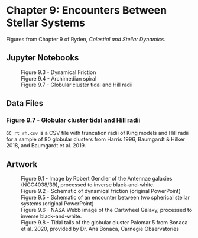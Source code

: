 # Chapter 9: Encounters Between Stellar Systems

Figures from Chapter 9 of Ryden, *Celestial and Stellar Dynamics*.

## Jupyter Notebooks

<dl>
    <dd>Figure 9.3 - Dynamical Friction
    <dd>Figure 9.4 - Archimedian spiral
    <dd>Figure 9.7 - Globular cluster tidal and Hill radii
</dl>

## Data Files

### Figure 9.7 - Globular cluster tidal and Hill radii

`GC_rt_rh.csv` is a CSV file with truncation radii of King models and Hill radii for a sample of 80 globular clusters from Harris 1996, Baumgardt & Hilker 2018, and Baumgardt et al. 2019.

## Artwork

<dl>
    <dd>Figure 9.1 - Image by Robert Gendler of the Antennae galaxies (NGC4038/39), processed to inverse black-and-white.
    <dd>Figure 9.2 - Schematic of dynamical friction (original PowerPoint)
    <dd>Figure 9.5 - Schematic of an encounter between two spherical stellar systems (original PowerPoint)
    <dd>Figure 9.6 - NASA Webb image of the Cartwheel Galaxy, processed to inverse black-and-white.
    <dd>Figure 9.8 - Tidal tails of the globular cluster Palomar 5 from Bonaca et al. 2020, provided by Dr. Ana Bonaca, Carnegie Observatories
</dl>

